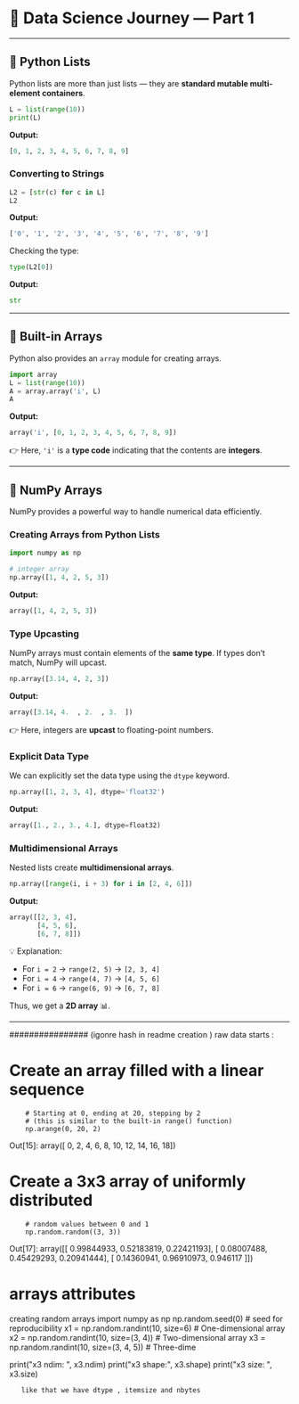# 📘 Data Science Journey — Part 1

---

## 🔹 Python Lists

Python lists are more than just lists — they are **standard mutable multi-element containers**.

```python
L = list(range(10))
print(L)
```

**Output:**

```python
[0, 1, 2, 3, 4, 5, 6, 7, 8, 9]
```

### Converting to Strings

```python
L2 = [str(c) for c in L]
L2
```
**Output:**

```python
['0', '1', '2', '3', '4', '5', '6', '7', '8', '9']
```

Checking the type:

```python
type(L2[0])
```

**Output:**

```python
str
```

---

## 🔹 Built-in Arrays

Python also provides an `array` module for creating arrays.

```python
import array
L = list(range(10))
A = array.array('i', L)
A
```

**Output:**

```python
array('i', [0, 1, 2, 3, 4, 5, 6, 7, 8, 9])
```

👉 Here, `'i'` is a **type code** indicating that the contents are **integers**.

---

## 🔹 NumPy Arrays

NumPy provides a powerful way to handle numerical data efficiently.

### Creating Arrays from Python Lists

```python
import numpy as np

# integer array
np.array([1, 4, 2, 5, 3])
```

**Output:**

```python
array([1, 4, 2, 5, 3])
```

### Type Upcasting

NumPy arrays must contain elements of the **same type**. If types don’t match, NumPy will upcast.

```python
np.array([3.14, 4, 2, 3])
```

**Output:**

```python
array([3.14, 4.  , 2.  , 3.  ])
```

👉 Here, integers are **upcast** to floating-point numbers.

### Explicit Data Type

We can explicitly set the data type using the `dtype` keyword.

```python
np.array([1, 2, 3, 4], dtype='float32')
```

**Output:**

```python
array([1., 2., 3., 4.], dtype=float32)
```

### Multidimensional Arrays

Nested lists create **multidimensional arrays**.

```python
np.array([range(i, i + 3) for i in [2, 4, 6]])
```

**Output:**

```python
array([[2, 3, 4],
       [4, 5, 6],
       [6, 7, 8]])
```

💡 Explanation:

* For `i = 2` → `range(2, 5)` → `[2, 3, 4]`
* For `i = 4` → `range(4, 7)` → `[4, 5, 6]`
* For `i = 6` → `range(6, 9)` → `[6, 7, 8]`

Thus, we get a **2D array** 📊.

---


 ################ (igonre hash in readme creation ) raw data starts : 
 # Create an array filled with a linear sequence
        # Starting at 0, ending at 20, stepping by 2
        # (this is similar to the built-in range() function)
        np.arange(0, 20, 2)
Out[15]: array([ 0,  2,  4,  6,  8, 10, 12, 14, 16, 18])

# Create a 3x3 array of uniformly distributed
        # random values between 0 and 1
        np.random.random((3, 3))
Out[17]: array([[ 0.99844933,  0.52183819,  0.22421193],
                [ 0.08007488,  0.45429293,  0.20941444],
                [ 0.14360941,  0.96910973,  0.946117  ]])


# arrays attributes 
creating random arrays 
import numpy as np
       np.random.seed(0)  # seed for reproducibility
       x1 = np.random.randint(10, size=6)  # One-dimensional array
       x2 = np.random.randint(10, size=(3, 4))  # Two-dimensional array
       x3 = np.random.randint(10, size=(3, 4, 5))  # Three-dime

print("x3 ndim: ", x3.ndim)
       print("x3 shape:", x3.shape)
       print("x3 size: ", x3.size)    

       like that we have dtype , itemsize and nbytes    